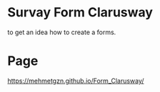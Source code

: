 # Survay Form Clarusway

to get an idea how to create a forms. 

# Page

https://mehmetgzn.github.io/Form_Clarusway/
